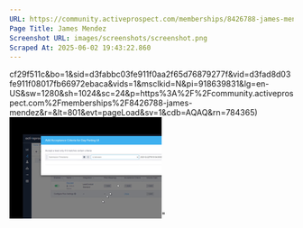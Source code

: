 ```yaml
---
URL: https://community.activeprospect.com/memberships/8426788-james-mendez
Page Title: James Mendez
Screenshot URL: images/screenshots/screenshot.png
Scraped At: 2025-06-02 19:43:22.860
---
```

cf29f511c&bo=1&sid=d3fabbc03fe911f0aa2f65d76879277f&vid=d3fad8d03fe911f08017fb66972ebaca&vids=1&msclkid=N&pi=918639831&lg=en-US&sw=1280&sh=1024&sc=24&p=https%3A%2F%2Fcommunity.activeprospect.com%2Fmemberships%2F8426788-james-mendez&r=&lt=801&evt=pageLoad&sv=1&cdb=AQAQ&rn=784365)![](images/image-1.png)"
